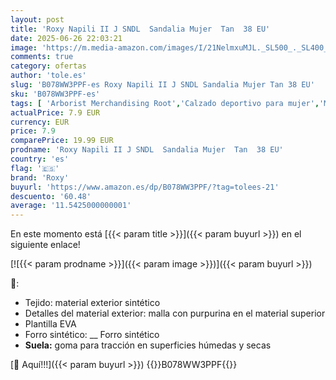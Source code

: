 ```yaml
---
layout: post
title: 'Roxy Napili II J SNDL  Sandalia Mujer  Tan  38 EU'
date: 2025-06-26 22:03:21
image: 'https://m.media-amazon.com/images/I/21NelmxuMJL._SL500_._SL400_.jpg'
comments: true
category: ofertas
author: 'tole.es'
slug: 'B078WW3PPF-es Roxy Napili II J SNDL Sandalia Mujer Tan 38 EU'
sku: 'B078WW3PPF-es'
tags: [ 'Arborist Merchandising Root','Calzado deportivo para mujer','Moda','Moda Mujer','Sandalias de piscina para mujer','Selecciones de moda que son tendencia esta semana','Self Service','Special Features Stores','Zapatillas deportivas y de moda para mujer','Zapatos para mujer','c8538d25-3af9-48d3-aeff-5f3ce5572a36_0','c8538d25-3af9-48d3-aeff-5f3ce5572a36_3301','roxy','sandalia','🇪🇸', ]
actualPrice: 7.9 EUR
currency: EUR
price: 7.9
comparePrice: 19.99 EUR
prodname: 'Roxy Napili II J SNDL  Sandalia Mujer  Tan  38 EU'
country: 'es'
flag: '🇪🇸'
brand: 'Roxy'
buyurl: 'https://www.amazon.es/dp/B078WW3PPF/?tag=tolees-21'
descuento: '60.48'
average: '11.5425000000001'
---
```


En este momento está [{{< param title >}}]({{< param buyurl >}}) en el siguiente enlace!

[![{{< param prodname >}}]({{< param image >}})]({{< param buyurl >}})

🔎:

- Tejido: material exterior sintético
- Detalles del material exterior: malla con purpurina en el material superior
- Plantilla EVA
- Forro sintético: __ Forro sintético
- __Suela:__ goma para tracción en superficies húmedas y secas

[🛒 Aquí!!!]({{< param buyurl >}})
{{<world>}}B078WW3PPF{{</world>}}
